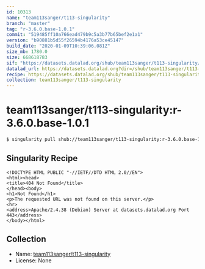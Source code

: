 ```yaml
---
id: 10313
name: "team113sanger/t113-singularity"
branch: "master"
tag: "r-3.6.0.base-1.0.1"
commit: "519485ff10a766ead479b9c5a3b77b65bef2e1a1"
version: "b90881b5d55f26594b4176a53ce45147"
build_date: "2020-01-09T10:39:06.081Z"
size_mb: 1780.0
size: 668618783
sif: "https://datasets.datalad.org/shub/team113sanger/t113-singularity/r-3.6.0.base-1.0.1/2020-01-09-519485ff-b90881b5/b90881b5d55f26594b4176a53ce45147.sif"
datalad_url: https://datasets.datalad.org?dir=/shub/team113sanger/t113-singularity/r-3.6.0.base-1.0.1/2020-01-09-519485ff-b90881b5/
recipe: https://datasets.datalad.org/shub/team113sanger/t113-singularity/r-3.6.0.base-1.0.1/2020-01-09-519485ff-b90881b5/Singularity
collection: team113sanger/t113-singularity
---
```


# team113sanger/t113-singularity:r-3.6.0.base-1.0.1

```bash
$ singularity pull shub://team113sanger/t113-singularity:r-3.6.0.base-1.0.1
```

## Singularity Recipe

```singularity
<!DOCTYPE HTML PUBLIC "-//IETF//DTD HTML 2.0//EN">
<html><head>
<title>404 Not Found</title>
</head><body>
<h1>Not Found</h1>
<p>The requested URL was not found on this server.</p>
<hr>
<address>Apache/2.4.38 (Debian) Server at datasets.datalad.org Port 443</address>
</body></html>
```

## Collection

 - Name: [team113sanger/t113-singularity](https://github.com/team113sanger/t113-singularity)
 - License: None

